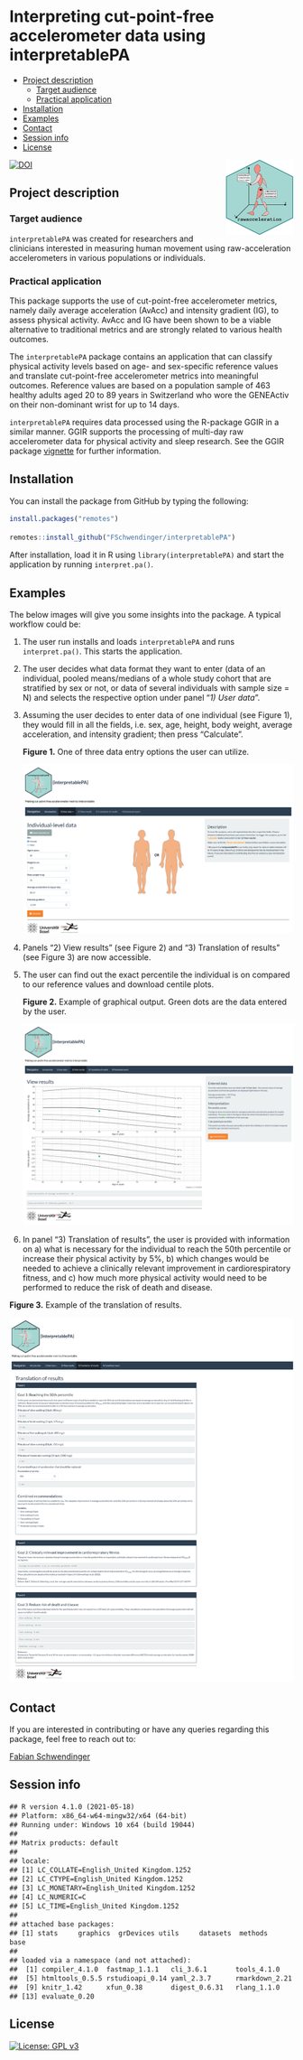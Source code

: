 Interpreting cut-point-free accelerometer data using interpretablePA
================

-   [Project description](#project-description)
    -   [Target audience](#target-audience)
    -   [Practical application](#practical-application)
-   [Installation](#installation)
-   [Examples](#examples)
-   [Contact](#contact)
-   [Session info](#session-info)
-   [License](#license)

<p align="right">

<img src="inst/img/app_logo.png" align="right" width="120"/>

</p>

[![DOI](https://img.shields.io/badge/DOI-10.1101%2023.04.19.23288786-orange)](https://doi.org/10.1101/2023.04.19.23288786)

## Project description

### Target audience

`interpretablePA` was created for researchers and clinicians interested
in measuring human movement using raw-acceleration accelerometers in
various populations or individuals.

### Practical application

This package supports the use of cut-point-free accelerometer metrics,
namely daily average acceleration (AvAcc) and intensity gradient (IG),
to assess physical activity. AvAcc and IG have been shown to be a viable
alternative to traditional metrics and are strongly related to various
health outcomes.

The `interpretablePA` package contains an application that can classify
physical activity levels based on age- and sex-specific reference values
and translate cut-point-free accelerometer metrics into meaningful
outcomes. Reference values are based on a population sample of 463
healthy adults aged 20 to 89 years in Switzerland who wore the GENEActiv
on their non-dominant wrist for up to 14 days.

`interpretablePA` requires data processed using the R-package GGIR in a
similar manner. GGIR supports the processing of multi-day raw
accelerometer data for physical activity and sleep research. See the
GGIR package
[vignette](https://cran.r-project.org/web/packages/GGIR/vignettes/GGIR.html)
for further information.

## Installation

You can install the package from GitHub by typing the following:

``` r
install.packages("remotes")

remotes::install_github("FSchwendinger/interpretablePA")
```

After installation, load it in R using `library(interpretablePA)` and
start the application by running `interpret.pa()`.

## Examples

The below images will give you some insights into the package. A typical
workflow could be:

1.  The user run installs and loads `interpretablePA` and runs
    `interpret.pa()`. This starts the application.

2.  The user decides what data format they want to enter (data of an
    individual, pooled means/medians of a whole study cohort that are
    stratified by sex or not, or data of several individuals with sample
    size = N) and selects the respective option under panel “*1) User
    data*”.

3.  Assuming the user decides to enter data of one individual (see
    Figure 1), they would fill in all the fields, i.e. sex, age, height,
    body weight, average acceleration, and intensity gradient; then
    press “Calculate”.

    **Figure 1.** One of three data entry options the user can utilize.

    ![](images/interpretablePA_1.png "Individual-level data entry option.")

4.  Panels “2) View results” (see Figure 2) and “3) Translation of
    results” (see Figure 3) are now accessible.

5.  The user can find out the exact percentile the individual is on
    compared to our reference values and download centile plots.

    **Figure 2.** Example of graphical output. Green dots are the data
    entered by the user.

    ![](images/interpretablePA_2.png)

6.  In panel “3) Translation of results”, the user is provided with
    information on a) what is necessary for the individual to reach the
    50th percentile or increase their physical activity by 5%, b) which
    changes would be needed to achieve a clinically relevant improvement
    in cardiorespiratory fitness, and c) how much more physical activity
    would need to be performed to reduce the risk of death and disease.

**Figure 3.** Example of the translation of results.

![](images/interpretablePA_3.png)

## Contact

If you are interested in contributing or have any queries regarding this
package, feel free to reach out to:

[Fabian
Schwendinger](https://dsbg.unibas.ch/de/personen/fabian-schwendinger/)

## Session info

    ## R version 4.1.0 (2021-05-18)
    ## Platform: x86_64-w64-mingw32/x64 (64-bit)
    ## Running under: Windows 10 x64 (build 19044)
    ## 
    ## Matrix products: default
    ## 
    ## locale:
    ## [1] LC_COLLATE=English_United Kingdom.1252 
    ## [2] LC_CTYPE=English_United Kingdom.1252   
    ## [3] LC_MONETARY=English_United Kingdom.1252
    ## [4] LC_NUMERIC=C                           
    ## [5] LC_TIME=English_United Kingdom.1252    
    ## 
    ## attached base packages:
    ## [1] stats     graphics  grDevices utils     datasets  methods   base     
    ## 
    ## loaded via a namespace (and not attached):
    ##  [1] compiler_4.1.0  fastmap_1.1.1   cli_3.6.1       tools_4.1.0    
    ##  [5] htmltools_0.5.5 rstudioapi_0.14 yaml_2.3.7      rmarkdown_2.21 
    ##  [9] knitr_1.42      xfun_0.38       digest_0.6.31   rlang_1.1.0    
    ## [13] evaluate_0.20

## License

[![License: GPL
v3](https://img.shields.io/badge/License-GPL%20v3-orange.svg)](https://www.gnu.org/licenses/gpl-3.0)
